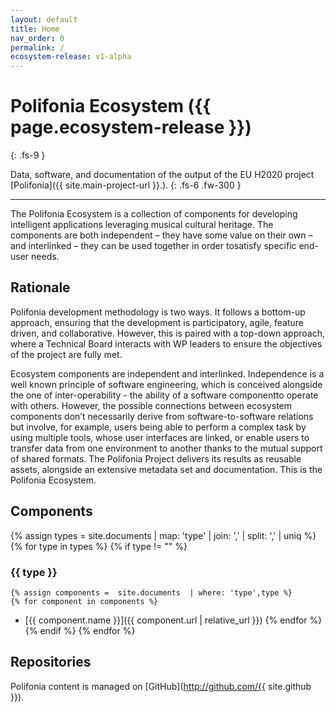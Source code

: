 ```yaml
---
layout: default
title: Home
nav_order: 0
permalink: /
ecosystem-release: v1-alpha
---
```


# Polifonia Ecosystem ({{ page.ecosystem-release }})
{: .fs-9 }

Data, software, and documentation of the output of the EU H2020 project [Polifonia]({{ site.main-project-url }}.). 
{: .fs-6 .fw-300 }

---

The Polifonia Ecosystem is a collection of components for developing intelligent applications leveraging musical cultural heritage.
The components are both independent – they have some value on their own – and interlinked – they can be used together in order tosatisfy specific end-user needs. 

## Rationale
Polifonia development methodology is two ways. 
It follows a bottom-up approach, ensuring that the development is participatory, agile, feature driven, and collaborative.
However, this is paired with a top-down approach, where a Technical Board interacts with WP leaders to ensure the objectives of the project are fully met.

Ecosystem components are independent and interlinked.
Independence is a well known principle of software engineering, which is conceived alongside the one of inter-operability - the ability of a software componentto operate with others.
However, the possible connections between ecosystem components don’t necessarily derive from software-to-software relations but involve, for example, users being able to perform a complex task by using multiple tools, whose user interfaces are linked, or enable users to transfer data from one environment to another thanks to the mutual support of shared formats. 
The Polifonia Project delivers its results as reusable assets, alongside an extensive metadata set and documentation. This is the Polifonia Ecosystem.

## Components 

{% assign types =  site.documents  | map: 'type' | join: ','  | split: ',' | uniq %}
{% for type in types %}
{% if type != "" %}
### {{ type }}
	{% assign components =  site.documents  | where: 'type',type %}
	{% for component in components %}
- [{{ component.name }}]({{ component.url | relative_url }})	{% endfor %}	
{% endif %}
{% endfor %}

## Repositories
Polifonia content is managed on [GitHub](http://github.com/{{ site.github }}).

